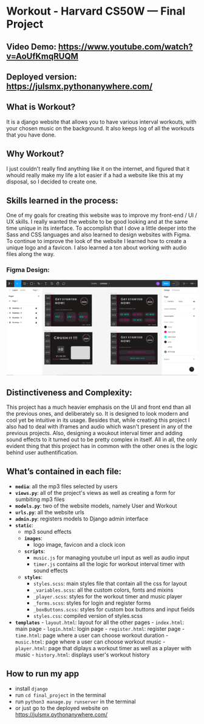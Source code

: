 # Workout - Harvard CS50W — Final Project
## Video Demo: https://www.youtube.com/watch?v=AoUfKmqRUQM
## Deployed version: https://julsmx.pythonanywhere.com/
## What is Workout?
It is a django website that allows you to have various interval workouts, with your chosen music on the background. It also keeps log of all the workouts that you have done.

## Why Workout?
I just couldn't really find anything like it on the internet, and figured that it whould really make my life a lot easier if a had a website like this at my disposal, so I decided to create one.

## Skills learned in the process:
One of my goals for creating this website was to improve my front-end / UI / UX skills. I really wanted the website to be good looking and at the same time unique in its interface. To accomplish that I dove a little deeper into the Sass and CSS languages and also learned to design websites with Figma. To continue to improve the look of the website I learned how to create a unique logo and a favicon. I also learned a ton about working with audio files along the way.

### Figma Design:
![Screenshot of a figma design](Screenshot.png)

## Distinctiveness and Complexity:
This project has a much heavier emphasis on the UI and front end than all the previous ones, and deliberately so. It is designed to look modern and cool yet be intuitive in its usage. Besides that, while creating this project I also had to deal with iframes and audio which wasn't present in any of the previous projects. Also, designing a woukout interval timer and adding sound effects to it turned out to be pretty complex in itself. All in all, the only evident thing that this project has in common with the other ones is the logic behind user authentification.

## What’s contained in each file:
- **`media`**:  all the mp3 files selected by users
- **`views.py`**:  all of the project's views as well as creating a form for sumbiting mp3 files
- **`models.py`**:  two of the website models, namely User and Workout 
- **`urls.py`**:  all the website urls 
- **`admin.py`**: registers models to Django admin interface
- **`static`**:
    -  mp3 sound effects
    -  **`images`**:
        - logo image, favicon and a clock icon
    -  **`scripts`**:
        - `music.js` for managing youtube url input as well as audio input
        - `timer.js` contains all the logic for workout interval timer with sound effects
    - **`styles`**:
        - `styles.scss`: main styles file that contain all the css for layout
        - `_variables.scss`: all the custom colors, fonts and mixins
        - `_player.scss`: styles for the workout timer and music player
        - `_forms.scss`: styles for login and register forms
        - `_boxButtons.scss`: styles for custom box buttons and input fields
        - `styles.css`: compiled version of styles.scss
- **`templates`**
        - `layout.html`: layout for all the other pages
        - `index.html`: main page
        - `login.html`: login page
        - `register.html`: register page
        - `time.html`: page where a user can choose workout duration
        - `music.html`: page where a user can choose workout music
        - `player.html`: page that diplays a workout timer as well as a player with music
        - `history.html`: displays user's workout history

## How to run my app
 - install `django`
 - run `cd final_project` in the terminal
 - run `python3 manage.py runserver` in the terminal
 - or just go to the deployed website on https://julsmx.pythonanywhere.com/
